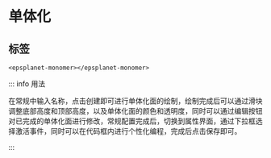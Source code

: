 #  单体化

<div data-sunwayTheme='light'>
  <EpsplanetEarth :showDefaultBasemap="true" @onReady="ready">
    <EpsplanetButton container="#earthContainer" icon="icon-tool_kjcx" type="panel" :position="position" :panel="panel" title='单体化'>
      <EpsplanetMonomer/>
    </EpsplanetButton>
  </EpsplanetEarth>
</div>

<script setup lang='ts'>
import {ref} from 'vue';
const position = ref({
  left: 10,
  top: 10
});
const panel = ref({
//   size: {
//     width: '300px',
//     height: '300px'
//   },
  position: {
    left: 10,
    top: 10
  }
});
const ready = (earth:any)=>{
    console.log(earth)
  earth.sceneTree.root.children.push(
  {
    ref: 'tileset',
    czmObject: {
      "xbsjType": "Tileset",
      "xbsjGuid": "d3266895-4795-41a1-92f3-46be5edc6532",
      "name": "大雁塔",
      "url": "/EPSGIS-DEV-PORTAL/dayanta/tileset.json",
      "xbsjPosition": [
        1.9017002809975097,
        0.5972446887154512,
        -300
      ],
      xbsjUseOriginTransform:false
    }
  }
  )
  earth.sceneTree.$refs.tileset.czmObject.flyTo()
}
</script>

## 标签

```vue
<epsplanet-monomer></epsplanet-monomer>
```
<!-- ## 界面 -->
<!-- ![单体化常规](../../assets/dantihua.png)
![单体化属性](../../assets/dantihuashuxing.png) -->

<!-- ## 用法 -->

::: info 用法

 在常规中输入名称，点击创建即可进行单体化面的绘制，绘制完成后可以通过滑块调整底部高度和顶部高度，以及单体化面的颜色和透明度，同时可以通过编辑按钮对已完成的单体化面进行修改，常规配置完成后，切换到属性界面，通过下拉框选择激活事件，同时可以在代码框内进行个性化编程，完成后点击保存即可。

:::